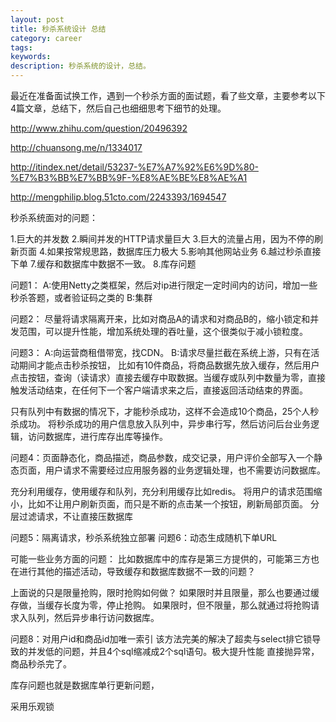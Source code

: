 ```yaml
---
layout: post
title: 秒杀系统设计 总结
category: career
tags: 
keywords: 
description: 秒杀系统的设计，总结。
---
```


最近在准备面试换工作，遇到一个秒杀方面的面试题，看了些文章，主要参考以下4篇文章，总结下，然后自己也细细思考下细节的处理。

http://www.zhihu.com/question/20496392

http://chuansong.me/n/1334017

http://itindex.net/detail/53237-%E7%A7%92%E6%9D%80-%E7%B3%BB%E7%BB%9F-%E8%AE%BE%E8%AE%A1

http://mengphilip.blog.51cto.com/2243393/1694547


秒杀系统面对的问题：

1.巨大的并发数
2.瞬间并发的HTTP请求量巨大
3.巨大的流量占用，因为不停的刷新页面
4.如果按常规思路，数据库压力极大
5.影响其他网站业务
6.越过秒杀直接下单
7.缓存和数据库中数据不一致。
8.库存问题

问题1：
A:使用Netty之类框架，然后对ip进行限定一定时间内的访问，增加一些秒杀答题，或者验证码之类的
B:集群


问题2：
尽量将请求隔离开来，比如对商品A的请求和对商品B的，缩小锁定和并发范围，可以提升性能，增加系统处理的吞吐量，这个很类似于减小锁粒度。


问题3：
A:向运营商租借带宽，找CDN。
B:请求尽量拦截在系统上游，只有在活动期间才能点击秒杀按钮，
比如有10件商品，将商品数据先放入缓存，然后用户点击按钮，查询（读请求）直接去缓存中取数据。当缓存或队列中数量为零，直接触发活动结束，在任何下一个客户端请求来之后，直接返回活动结束的界面。

只有队列中有数据的情况下，才能秒杀成功，这样不会造成10个商品，25个人秒杀成功。
将秒杀成功的用户信息放入队列中，异步串行写，然后访问后台业务逻辑，访问数据库，进行库存出库等操作。

问题4：页面静态化，商品描述，商品参数，成交记录，用户评价全部写入一个静态页面，用户请求不需要经过应用服务器的业务逻辑处理，也不需要访问数据库。

充分利用缓存，使用缓存和队列，充分利用缓存比如redis。
将用户的请求范围缩小，比如不让用户刷新页面，而只是不断的点击某一个按钮，刷新局部页面。
分层过滤请求，不让直接压数据库


问题5：隔离请求，秒杀系统独立部署
问题6：动态生成随机下单URL

可能一些业务方面的问题：
比如数据库中的库存是第三方提供的，可能第三方也在进行其他的描述活动，导致缓存和数据库数据不一致的问题？

上面说的只是限量抢购，限时抢购如何做？
如果限时并且限量，那么也要通过缓存做，当缓存长度为零，停止抢购。
如果限时，但不限量，那么就通过将抢购请求入队列，然后异步串行访问数据库。



问题8：对用户id和商品id加唯一索引
该方法完美的解决了超卖与select排它锁导致的并发低的问题，并且4个sql缩减成2个sql语句。极大提升性能
直接抛异常，商品秒杀完了。

库存问题也就是数据库单行更新问题，

采用乐观锁




